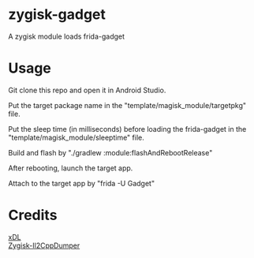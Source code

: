 # zygisk-gadget
A zygisk module loads frida-gadget

# Usage
Git clone this repo and open it in Android Studio.<br>

Put the target package name in the "template/magisk_module/targetpkg" file.<br>

Put the sleep time (in milliseconds) before loading the frida-gadget in the "template/magisk_module/sleeptime" file.<br>

Build and flash by "./gradlew :module:flashAndRebootRelease"<br>

After rebooting, launch the target app.<br>

Attach to the target app by "frida -U Gadget"<br>

# Credits
[xDL](https://github.com/hexhacking/xDL)<br>
[Zygisk-Il2CppDumper](https://github.com/Perfare/Zygisk-Il2CppDumper)
